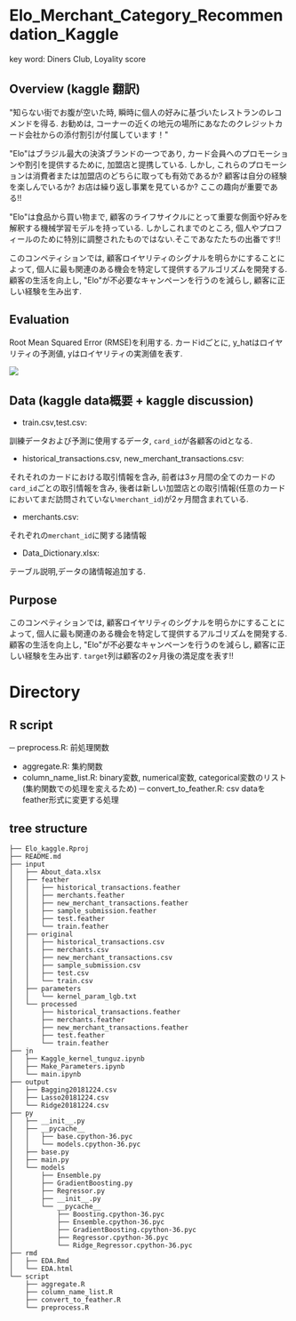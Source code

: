 # Elo_Merchant_Category_Recommendation_Kaggle

key word: Diners Club, Loyality score

## Overview (kaggle 翻訳)

"知らない街でお腹が空いた時, 瞬時に個人の好みに基づいたレストランのレコメンドを得る. お勧めは, コーナーの近くの地元の場所にあなたのクレジットカード会社からの添付割引が付属しています！"

"Elo"はブラジル最大の決済ブランドの一つであり, カード会員へのプロモーションや割引を提供するために, 加盟店と提携している. しかし, これらのプロモーションは消費者または加盟店のどちらに取っても有効であるか? 顧客は自分の経験を楽しんでいるか? お店は繰り返し事業を見ているか? ここの趣向が重要である!!

"Elo"は食品から買い物まで, 顧客のライフサイクルにとって重要な側面や好みを解釈する機械学習モデルを持っている. しかしこれまでのところ, 個人やプロフィールのために特別に調整されたものではない.そこであなたたちの出番です!!

このコンペティションでは, 顧客ロイヤリティのシグナルを明らかにすることによって, 個人に最も関連のある機会を特定して提供するアルゴリズムを開発する. 顧客の生活を向上し, "Elo"が不必要なキャンペーンを行うのを減らし, 顧客に正しい経験を生み出す.

## Evaluation

Root Mean Squared Error (RMSE)を利用する. カードidごとに, y_hatはロイヤリティの予測値, yはロイヤリティの実測値を表す.

<img src="https://latex.codecogs.com/gif.latex?\centering&space;\mbox{RMSE}&space;=&space;\sqrt{\frac{1}{n}\sum_{i=1}^n(y_i&space;-&space;\hat{y}_i)^2}"/>

## Data (kaggle data概要 + kaggle discussion)

- train.csv,test.csv:

訓練データおよび予測に使用するデータ, `card_id`が各顧客のidとなる.

- historical_transactions.csv, new_merchant_transactions.csv:

それそれのカードにおける取引情報を含み, 前者は3ヶ月間の全てのカードの`card_id`ごとの取引情報を含み, 後者は新しい加盟店との取引情報(任意のカードにおいてまだ訪問されていない`merchant_id`)が2ヶ月間含まれている.

- merchants.csv:

それぞれの`merchant_id`に関する諸情報

- Data_Dictionary.xlsx:

テーブル説明,データの諸情報追加する.

## Purpose

このコンペティションでは, 顧客ロイヤリティのシグナルを明らかにすることによって, 個人に最も関連のある機会を特定して提供するアルゴリズムを開発する. 顧客の生活を向上し, "Elo"が不必要なキャンペーンを行うのを減らし, 顧客に正しい経験を生み出す. `target`列は顧客の2ヶ月後の満足度を表す!!

# Directory

## R script

─ preprocess.R: 前処理関数
- aggregate.R: 集約関数
- column_name_list.R: binary変数, numerical変数, categorical変数のリスト (集約関数での処理を変えるため)
─ convert_to_feather.R: csv dataをfeather形式に変更する処理

## tree structure

```
├── Elo_kaggle.Rproj
├── README.md
├── input
│   ├── About_data.xlsx
│   ├── feather
│   │   ├── historical_transactions.feather
│   │   ├── merchants.feather
│   │   ├── new_merchant_transactions.feather
│   │   ├── sample_submission.feather
│   │   ├── test.feather
│   │   └── train.feather
│   ├── original
│   │   ├── historical_transactions.csv
│   │   ├── merchants.csv
│   │   ├── new_merchant_transactions.csv
│   │   ├── sample_submission.csv
│   │   ├── test.csv
│   │   └── train.csv
│   ├── parameters
│   │   └── kernel_param_lgb.txt
│   └── processed
│       ├── historical_transactions.feather
│       ├── merchants.feather
│       ├── new_merchant_transactions.feather
│       ├── test.feather
│       └── train.feather
├── jn
│   ├── Kaggle_kernel_tunguz.ipynb
│   ├── Make_Parameters.ipynb
│   └── main.ipynb
├── output
│   ├── Bagging20181224.csv
│   ├── Lasso20181224.csv
│   └── Ridge20181224.csv
├── py
│   ├── __init__.py
│   ├── __pycache__
│   │   ├── base.cpython-36.pyc
│   │   └── models.cpython-36.pyc
│   ├── base.py
│   ├── main.py
│   └── models
│       ├── Ensemble.py
│       ├── GradientBoosting.py
│       ├── Regressor.py
│       ├── __init__.py
│       └── __pycache__
│           ├── Boosting.cpython-36.pyc
│           ├── Ensemble.cpython-36.pyc
│           ├── GradientBoosting.cpython-36.pyc
│           ├── Regressor.cpython-36.pyc
│           └── Ridge_Regressor.cpython-36.pyc
├── rmd
│   ├── EDA.Rmd
│   └── EDA.html
└── script
    ├── aggregate.R
    ├── column_name_list.R
    ├── convert_to_feather.R
    └── preprocess.R
```

